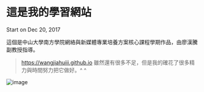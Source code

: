 # 這是我的學習網站

Start on Dec 20, 2017

這個是中山大學南方學院網絡與新媒體專業培養方案核心課程學期作品，由廖漢騰副教授指導。
> https://wangjiahuiii.github.io
雖然還有很多不足，但是我的確花了很多精力與時間努力把它做好。^ ^

![image](http://imgsrc.baidu.com/forum/pic/item/61855b0fd9f9d72a50b6b7a7dd2a2834369bbb87.jpg)

